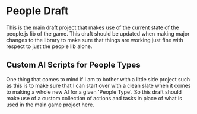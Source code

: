 # People Draft

This is the main draft project that makes use of the current state of the people.js lib of the game. This draft should be updated when making major changes to the library to make sure that things are working just fine with respect to just the people lib alone. 

## Custom AI Scripts for People Types

One thing that comes to mind if I am to bother with a little side project such as this is to make sure that I can start over with a clean slate when it comes to making a whole new AI for a given 'People Type'. So this draft should make use of a custom collection of actions and tasks in place of what is used in the main game project here.
